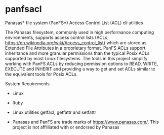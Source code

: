 # panfsacl
Panasas* file system (PanFS*) Access Control List (ACL) cli utilities

The Panasas filesystem, commonly used in high performance computing environments, supports access control lists (ACLs, https://en.wikipedia.org/wiki/Access_control_list) which are stored as Extended File Attributes in a proprietary format.  PanFS ACLs support inheritance and more granular permissions than the typical Posix ACLs supported by most Linux filesystems.  The tools in this project simplify working with PanFS ACLs by reducing permission options to READ, WRITE, EXECUTE and INHERIT and providing a way to get and set ACLs similar to the equivalent tools for Posix ACLs.

System Requirements
  * Linux
  * Ruby
  * Linux utilities getfacl, getfattr and setfattr

* Panasas and PanFS are trade marks of https://www.panasas.com/. This project is not affliliated with or endorsed by Panasas
